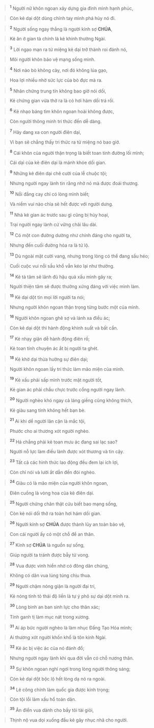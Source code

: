 > <sup><b>1</b></sup> Người nữ khôn ngoan xây dựng gia đình mình hạnh phúc,
>


> Còn kẻ dại dột dùng chính tay mình phá hủy nó đi.
>


> <sup><b>2</b></sup> Người sống ngay thẳng là người kính sợ **CHÚA**,
>


> Kẻ ăn ở gian tà chính là kẻ khinh thường Ngài.
>


> <sup><b>3</b></sup> Lời ngạo mạn ra từ miệng kẻ dại trở thành roi đánh nó,
>


> Môi người khôn bảo vệ mạng sống mình.
>


> <sup><b>4</b></sup> Nơi nào bò không cày, nơi đó không lúa gạo,
>


> Hoa lợi nhiều nhờ sức lực của bò đực mà ra.
>


> <sup><b>5</b></sup> Nhân chứng trung tín không bao giờ nói dối,
>


> Kẻ chứng gian vừa thở ra là có hơi hám dối trá rồi.
>


> <sup><b>6</b></sup> Kẻ nhạo báng tìm khôn ngoan hoài không được,
>


> Còn người thông minh tri thức đến dễ dàng.
>


> <sup><b>7</b></sup> Hãy dang xa con người điên dại,
>


> Vì bạn sẽ chẳng thấy tri thức ra từ miệng nó bao giờ.
>


> <sup><b>8</b></sup> Cái khôn của người thận trọng là biết toan tính đường lối mình;
>


> Cái dại của kẻ điên dại là mánh khóe dối gian.
>


> <sup><b>9</b></sup> Những kẻ điên dại chê cười của lễ chuộc tội;
>


> Nhưng người ngay lành tin rằng nhờ nó mà được đoái thương.
>


> <sup><b>10</b></sup> Nỗi đắng cay chỉ có lòng mình biết;
>


> Và niềm vui nào chia sẻ hết được với người dưng.
>


> <sup><b>11</b></sup> Nhà kẻ gian ác trước sau gì cũng bị hủy hoại,
>


> Trại người ngay lành cứ vững chãi lâu dài.
>


> <sup><b>12</b></sup> Có một con đường dường như chính đáng cho người ta,
>


> Nhưng đến cuối đường hóa ra là tử lộ.
>


> <sup><b>13</b></sup> Dù ngoài mặt cười vang, nhưng trong lòng có thể đang sầu héo;
>


> Cuối cuộc vui nỗi sầu khổ vẫn kéo lại như thường.
>


> <sup><b>14</b></sup> Kẻ tà tâm sẽ lãnh đủ hậu quả xấu mình gây ra;
>


> Người thiện tâm sẽ được thưởng xứng đáng với việc mình làm.
>


> <sup><b>15</b></sup> Kẻ dại dột tin mọi lời người ta nói;
>


> Nhưng người khôn ngoan thận trọng từng bước một của mình.
>


> <sup><b>16</b></sup> Người khôn ngoan ghê sợ và lánh xa điều ác;
>


> Còn kẻ dại dột thì hành động khinh suất và bất cẩn.
>


> <sup><b>17</b></sup> Kẻ nhạy giận dễ hành động điên rồ;
>


> Kẻ toan tính chuyện ác ắt bị người ta ghét.
>


> <sup><b>18</b></sup> Kẻ khờ dại thừa hưởng sự điên dại;
>


> Người khôn ngoan lấy tri thức làm mão miện của mình.
>


> <sup><b>19</b></sup> Kẻ xấu phải sấp mình trước mặt người tốt,
>


> Kẻ gian ác phải chầu chực trước cổng người ngay lành.
>


> <sup><b>20</b></sup> Người nghèo khó ngay cả láng giềng cũng không thích,
>


> Kẻ giàu sang tính không hết bạn bè.
>


> <sup><b>21</b></sup> Ai khi dể người lân cận là mắc tội,
>


> Phước cho ai thương xót người nghèo.
>


> <sup><b>22</b></sup> Há chẳng phải kẻ toan mưu ác đang sai lạc sao?
>


> Người nỗ lực làm điều lành được xót thương và tin cậy.
>


> <sup><b>23</b></sup> Tất cả các hình thức lao động đều đem lại ích lợi,
>


> Còn chỉ nói và lười ắt dẫn đến đói nghèo.
>


> <sup><b>24</b></sup> Giàu có là mão miện của người khôn ngoan,
>


> Điên cuồng là vòng hoa của kẻ điên dại.
>


> <sup><b>25</b></sup> Người chứng chân thật cứu biết bao mạng sống,
>


> Còn kẻ nói dối thở ra toàn hơi hám dối gian.
>


> <sup><b>26</b></sup> Người kính sợ **CHÚA** được thành lũy an toàn bảo vệ,
>


> Con cái người ấy có một chỗ để an thân.
>


> <sup><b>27</b></sup> Kính sợ **CHÚA** là nguồn sự sống,
>


> Giúp người ta tránh được bẫy tử vong.
>


> <sup><b>28</b></sup> Vua được vinh hiển nhờ có đông dân chúng,
>


> Không có dân vua lúng túng chịu thua.
>


> <sup><b>29</b></sup> Người chậm nóng giận là người đại trí,
>


> Kẻ nóng tính tỏ thái độ liền là tự ý phô sự dại dột mình ra.
>


> <sup><b>30</b></sup> Lòng bình an ban sinh lực cho thân xác;
>


> Tính ganh tị làm mục nát trong xương.
>


> <sup><b>31</b></sup> Ai áp bức người nghèo là làm nhục Đấng Tạo Hóa mình;
>


> Ai thương xót người khốn khổ là tôn kính Ngài.
>


> <sup><b>32</b></sup> Kẻ ác bị việc ác của nó đánh đổ;
>


> Nhưng người ngay lành khi qua đời vẫn có chỗ nương thân.
>


> <sup><b>33</b></sup> Sự khôn ngoan nghỉ ngơi trong lòng người thông sáng;
>


> Còn kẻ dại dột bộc lộ hết lòng dạ nó ra ngoài.
>


> <sup><b>34</b></sup> Lẽ công chính làm quốc gia được kính trọng;
>


> Còn tội lỗi làm xấu hổ toàn dân.
>


> <sup><b>35</b></sup> Ân điển vua dành cho bầy tôi tài giỏi,
>


> Thịnh nộ vua dọi xuống đầu kẻ gây nhục nhã cho người.
>